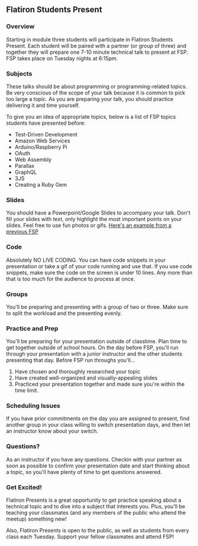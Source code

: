 ## Flatiron Students Present

### Overview
Starting in module three students will participate in Flatiron Students Present. Each student will be paired with a partner (or group of three) and together they will prepare one 7-10 minute technical talk to present at FSP. FSP takes place on Tuesday nights at 6:15pm.


### Subjects
These talks should be about programming or programming-related topics. Be very conscious of the scope of your talk because it is common to pick too large a topic. As you are preparing your talk, you should practice delivering it and time yourself.

To give you an idea of appropriate topics, below is a list of FSP topics students have presented before:
- Test-Driven Development
- Amazon Web Services
- Arduino/Raspberry Pi
- OAuth
- Web Assembly
- Parallax
- GraphQL
- 3JS
- Creating a Ruby Gem

### Slides
You should have a Powerpoint/Google Slides to accompany your talk. Don't fill your slides with text, only highlight the most important points on your slides. Feel free to use fun photos or gifs. 
[Here's an example from a previous FSP](www.google.com)

### Code
Absolutely NO LIVE CODING. You can have code snippets in your presentation or take a gif of your code running and use that. If you use code snippets, make sure the code on the screen is under 10 lines. Any more than that is too much for the audience to process at once.

### Groups
You'll be preparing and presenting with a group of two or three. Make sure to split the workload and the presenting evenly. 

### Practice and Prep
You'll be preparing for your presentation outside of classtime. Plan time to get together outside of school hours. On the day before FSP, you'll run through your presentation with a junior instructor and the other students presenting that day. Before FSP run throughs you'll...
  1. Have chosen and thoroughly researched your topic
  2. Have created well-organized and visually-appealing slides
  3. Practiced your presentation together and made sure you're within the time limit. 
  
### Scheduling Issues
If you have prior commitments on the day you are assigned to present, find another group in your class willing to switch presentation days, and then let an instructor know about your switch.

### Questions?
As an instructor if you have any questions. Checkin with your partner as soon as possible to confirm your presentation date and start thinking about a topic, so you'll have plenty of time to get questions answered.  
  
### Get Excited!
Flatiron Presents is a great opportunity to get practice speaking about a technical topic and to dive into a subject that interests you. Plus, you'll be teaching your classmates (and any members of the public who attend the meetup) something new!

Also, Flatiron Presents is open to the public, as well as students from every class each Tuesday. Support your fellow classmates and attend FSP!
